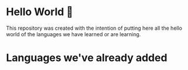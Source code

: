# **Hello World 👋** #
This repository was created with the intention of putting here all the hello world of the languages we have learned or are learning.

#

# Languages we've already added #